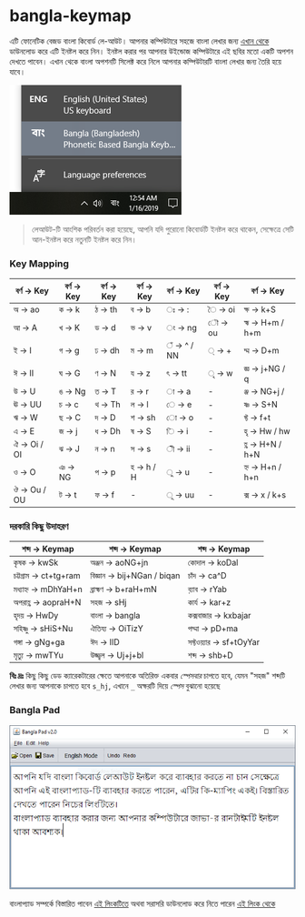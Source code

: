 # bangla-keymap
এটি ফোনেটিক বেজড বাংলা কিবোর্ড লে-আউট। আপনার কম্পিউটারে সহজে বাংলা লেখার জন্য [এখান থেকে](https://github.com/mahabubulhasan/bangla-keymap/releases/latest) ডাউনলোড করে এটি ইনষ্টল করে নিন। ইনষ্টল করার পর আপনার উইন্ডোজ কম্পিউটারে এই ছবির মতো একটি অপশন দেখতে পাবেন। এখান থেকে বাংলা অপশনটি সিলেক্ট করে নিলে আপনার কম্পিউটারটি বাংলা লেখার জন্য তৈরি হয়ে যাবে।

![Keyboard Selection](screenshot-1.png)
> লেআউট-টি আংশিক পরিবর্তন করা হয়েছে, আপনি যদি পুরোনো কিবোর্ডটি ইনষ্টল করে থাকেন, সেক্ষেত্রে সেটি আন-ইনষ্টল করে নতুনটি ইনষ্টল করে নিন।

### Key Mapping

| বর্ণ → Key | বর্ণ → Key | বর্ণ → Key | বর্ণ → Key | বর্ণ → Key | বর্ণ → Key | বর্ণ → Key |
| - | - | - | - | - | - | - |
| অ → ao | ক → k | ঠ → th | ব → b | ঃ → : | ৈ → oi | ক্ষ → k+S
| আ → A | খ → K | ড → d | ভ → v | ং → ng | ৌ → ou | হ্ম → H+m / h+m
| ই → I | গ → g | ঢ → dh | ম → m | ঁ → ^ / NN | ্ → + | দ্ম → D+m
| ঈ → II | ঘ → G | ণ → N | য → z | ৎ → tt | ৃ → w | জ্ঞ → j+NG / q
| উ → U | ঙ → Ng | ত → T | র → r | া → a | - | ঞ্জ → NG+j / 
| ঊ → UU | চ → c | থ → Th | ল → l | ে → e | - | ষ্ণ → S+N
| ঋ → W | ছ → C | দ → D | শ → sh | ো → o | - | ফ্ট → f+t
| এ → E | জ → j | ধ → Dh | ষ → S | ি → i | - | হৃ → Hw / hw
| ঐ → Oi / OI | ঝ → J | ন → n | স → s | ী → ii | - | হ্ণ → H+N / h+N
| ও → O | ঞ → NG | প → p | হ → h / H | ু → u | - | হ্ন → H+n / h+n
| ঔ → Ou / OU | ট → t | ফ → f | - | ূ → uu | - | ক্স → x / k+s

### দরকারি কিছু উদাহরণ

| শব্দ → Keymap | শব্দ → Keymap | শব্দ → Keymap|
| - | - | - |
| কৃষক → kwSk | অঞ্জন → aoNG+jn | কোদাল → koDal
| চট্টগ্রাম → ct+tg+ram | বিজ্ঞান → bij+NGan / biqan | চাঁদ → ca^D
| মধ্যাহ্ন → mDhYaH+n | ব্রাহ্মণ → b+raH+mN | ব়্যাব → rYab
| অপরাহ্ণ → aopraH+N | সহজ → sHj | কার্য → kar+z
| হৃদয় → HwDy | বাংলা → bangla | কক্সবাজার → kxbajar
| সহিষ্ণু → sHiS+Nu | ঐতিয্য → OiTizY | পদ্মা → pD+ma
| গঙ্গা → gNg+ga | ঈদ → IID | সফ্টওয়্যার → sf+tOyYar |
| মৃত্যু → mwTYu | উজ্জ্বল → Uj+j+bl | শব্দ → shb+D |

__বিঃ দ্রঃ__ কিছু কিছু ডেড ক্যারেকটারের ক্ষেতে আপনাকে অতিরিক্ত একবার _স্পেসবার_ চাপতে হবে, যেমন "সহজ" শব্দটি লেখার জন্য আপনাকে চাপতে হবে `s_hj`, এখানে `_` অক্ষরটি দিয়ে _স্পেস_ বুঝানো হয়েছে

### Bangla Pad

![Keyboard Selection](banglapad.png)

বাংলাপ্যাড সম্পর্কে বিস্তারিত পাবেন [এই লিংকটিতে](https://uzzal.wordpress.com/2012/02/17/bangla-pad-updated) অথবা সরাসরি ডাউনলোড করে নিতে পারেন [এই লিংক থেকে](https://1drv.ms/f/s!AqnPPGw11COJghqGgUPHsfJCy931)

































